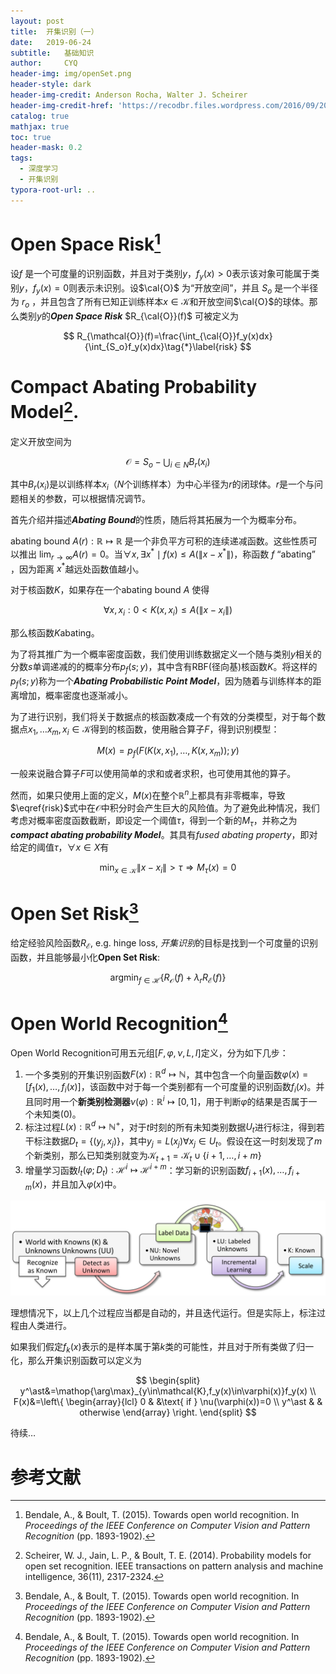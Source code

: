 ```yaml
---
layout: post
title:  开集识别（一）
date:   2019-06-24 
subtitle:   基础知识
author:     CYQ
header-img: img/openSet.png
header-style: dark
header-img-credit: Anderson Rocha, Walter J. Scheirer
header-img-credit-href: 'https://recodbr.files.wordpress.com/2016/09/2016-icip-tutorial-open-set-light.pdf'
catalog: true
mathjax: true
toc: true
header-mask: 0.2
tags:
  - 深度学习
  - 开集识别
typora-root-url: ..
---
```


# Open Space Risk[^Bendale_2015_CVPR]

设$f$ 是一个可度量的识别函数，并且对于类别$y$，$f_y(x)>0$表示该对象可能属于类别$y$，$f_y(x)=0$则表示未识别。设$\cal{O}$ 为“开放空间”，并且 $S_o$ 是一个半径为 $r_o$ ，并且包含了所有已知正训练样本$x\in\mathcal{K}$和开放空间$\cal{O}$的球体。那么类别$y$的***Open Space Risk*** $R_{\cal{O}}(f)$ 可被定义为

$$
R_{\mathcal{O}}(f)=\frac{\int_{\cal{O}}f_y(x)dx}{\int_{S_o}f_y(x)dx}\tag{*}\label{risk}
$$

# Compact Abating Probability Model[^6809169].

定义开放空间为

$$
\mathcal{O}=S_o-\bigcup_{i\in N}B_r(x_i)
$$

其中$B_r(x_i)$是以训练样本$x_i$（$N$个训练样本）为中心半径为$r$的闭球体。$r$是一个与问题相关的参数，可以根据情况调节。

首先介绍并描述***Abating Bound***的性质，随后将其拓展为一个为概率分布。

 abating bound $A(r):\mathbb{R}\mapsto\mathbb{R}$ 是一个非负平方可积的连续递减函数。这些性质可以推出 $\lim_{r\rightarrow \infty}A(r)=0$。当$\forall x,\exists x^\ast\mid f(x)\leq A(\|x-x^\ast\|)$，称函数 $f$ “abating” ，因为距离 $x^\ast$越远处函数值越小。

对于核函数$K$，如果存在一个abating bound $A$ 使得

$$
\forall x,x_i: 0<K(x,x_i)\leq A(\|x-x_i\|)
$$

那么核函数$K$abating。

为了将其推广为一个概率密度函数，我们使用训练数据定义一个随与类别$y$相关的分数$s$单调递减的的概率分布$p_f(s;y)$，其中含有RBF(径向基)核函数$K$。将这样的$p_f(s;y)$称为一个***Abating Probabilistic Point Model***，因为随着与训练样本的距离增加，概率密度也逐渐减小。

为了进行识别，我们将关于数据点的核函数凑成一个有效的分类模型，对于每个数据点$x_1,\dots x_m,x_i\in\mathcal{K}$得到的核函数，使用融合算子$F$，得到识别模型：

$$
M(x)=p_f(F(K(x,x_1),\dots,K(x,x_m));y)
$$

一般来说融合算子$F$可以使用简单的求和或者求积，也可使用其他的算子。

然而，如果只使用上面的定义，$M(x)$在整个$\mathbb{R}^n$上都具有非零概率，导致$\eqref{risk}$式中在$\mathcal{O}$中积分时会产生巨大的风险值。为了避免此种情况，我们考虑对概率密度函数截断，即设定一个阈值$\tau$，得到一个新的$M_\tau$，并称之为***compact abating probability Model***。其具有*fused abating property*，即对给定的阈值$\tau$，$\forall x \in X$有

$$
\min_{x\in \mathcal{K}}\|x-x_i\|>\tau \Rightarrow M_\tau(x)=0
$$

# Open Set Risk[^Bendale_2015_CVPR]

给定经验风险函数$R_\mathcal{E}$, e.g. hinge loss, *开集识别*的目标是找到一个可度量的识别函数，并且能够最小化**Open Set Risk**:

$$
\mathop{\arg\min}_{f\in\mathcal{H}}\{R_\mathcal{O}(f)+\lambda_rR_\mathcal{E}(f)\}
$$

# Open World Recognition[^Bendale_2015_CVPR]

Open World Recognition可用五元组$[F,\varphi,\nu,L,I]$定义，分为如下几步：

1. 一个多类别的开集识别函数$F(x):\mathbb{R}^d\mapsto\mathbb{N}$，其中包含一个向量函数$\varphi(x)=\left[f_1(x),\dots,f_i(x)\right]$，该函数中对于每一个类别都有一个可度量的识别函数$f_i(x)$。并且同时用一个**新类别检测器**$\nu(\varphi):\mathbb{R}^i\mapsto[0,1]$，用于判断$\varphi$的结果是否属于一个未知类$(0)$。
2. 标注过程$L(x):\mathbb{R}^d\mapsto\mathbb{N}^+$，对于$t$时刻的所有未知类别数据$U_t$进行标注，得到若干标注数据$D_t=\{(y_j,x_j)\}$，其中$y_j=L(x_j)\forall x_j\in U_t$。假设在这一时刻发现了$m$个新类别，那么已知类别就变为$\mathcal{K}_{t+1}=\mathcal{K}_t\cup\{i+1,\dots,i+m\}$
3. 增量学习函数$I_t(\varphi;D_t):\mathcal{H}^i\mapsto\mathcal{H}^{i+m}$：学习新的识别函数$f_{i+1}(x),\dots,f_{i+m}(x)$，并且加入$\varphi(x)$中。

![](/img/openworld.png)

理想情况下，以上几个过程应当都是自动的，并且迭代运行。但是实际上，标注过程由人类进行。

如果我们假定$f_k(x)$表示的是样本属于第$k$类的可能性，并且对于所有类做了归一化，那么开集识别函数可以定义为

$$
\begin{split}
y^\ast&=\mathop{\arg\max}_{y\in\mathcal{K},f_y(x)\in\varphi(x)}f_y(x) \\
F(x)&=\left\{
\begin{array}{lcl}
0 & &\text{ if } \nu(\varphi(x))=0 \\
y^\ast & & otherwise
\end{array}
\right.
\end{split}
$$

待续…

# 参考文献

[^6809169]: Scheirer, W. J., Jain, L. P., & Boult, T. E. (2014). Probability models for open set recognition. IEEE transactions on pattern analysis and machine intelligence, 36(11), 2317-2324.
[^Bendale_2015_CVPR]: Bendale, A., & Boult, T. (2015). Towards open world recognition. In *Proceedings of the IEEE Conference on Computer Vision and Pattern Recognition* (pp. 1893-1902).


